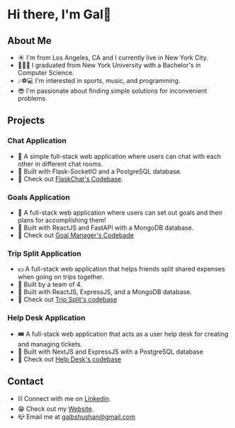 # Hi there, I'm Gal👋

## About Me
* ☀️ I'm from Los Angeles, CA and I currently live in New York City. 
* 👨🏼‍🎓 I graduated from New York University with a Bachelor's in Computer Science.
* 🎶⚽️💻 I'm interested in sports, music, and programming.
* 😎 I'm passionate about finding simple solutions for inconvenient problems.

## Projects
### Chat Application
* 💬 A simple full-stack web application where users can chat with each other in different chat rooms.
* 🚀 Built with Flask-SocketIO and a PostgreSQL database.
* 🔗 Check out [FlaskChat's Codebase](https://github.com/gbs278/flaskchat-app).

### Goals Application
* 💪 A full-stack web application where users can set out goals and their plans for accomplishing them!
* 🚀 Built with ReactJS and FastAPI with a MongoDB database.
* 🔗 Check out [Goal Manager's Codebade](https://github.com/gbs278/goals-fastapi/tree/main)


### Trip Split Application
* 💵 A full-stack web application that helps friends split shared expenses when going on trips together. 
* 👏 Built by a team of 4.
* 🚀 Built with ReactJS, ExpressJS, and a MongoDB database.
* 🔗 Check out [Trip Split's codebase](https://github.com/gbs278/project-setup-sj-clarke)

### Help Desk Application
* 🎟 A full-stack web application that acts as a user help desk for creating and managing tickets.
* 🚀 Built with NextJS and ExpressJS with a PostgreSQL database
* 🔗 Check out [Help Desk's codebase](https://github.com/gbs278/bioverse-helpdesk)

## Contact
* ⛓ Connect with me on [Linkedin](https://www.linkedin.com/in/gal-ben-shushan/).
* 😁 Check out my [Website](https://www.galbenshushan.com/).
* 📪 Email me at galbshushan@gmail.com
